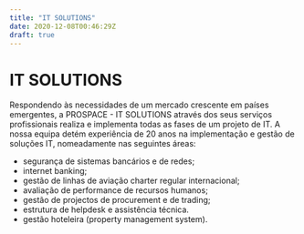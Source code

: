 ```yaml
---
title: "IT SOLUTIONS"
date: 2020-12-08T00:46:29Z
draft: true
---
```


# IT SOLUTIONS

Respondendo às necessidades de um mercado crescente em países emergentes, a PROSPACE - IT SOLUTIONS através dos seus serviços profissionais realiza e implementa todas as fases de um projeto de IT. A nossa equipa detém experiência de 20 anos na implementação e gestão de soluções IT, nomeadamente nas seguintes áreas: 

* segurança de sistemas bancários e de redes;
* internet banking;
* gestão de linhas de aviação charter regular internacional;
* avaliação de performance de recursos humanos;
* gestão de projectos de procurement e de trading;
* estrutura de helpdesk e assistência técnica.
* gestão hoteleira (property management system).

